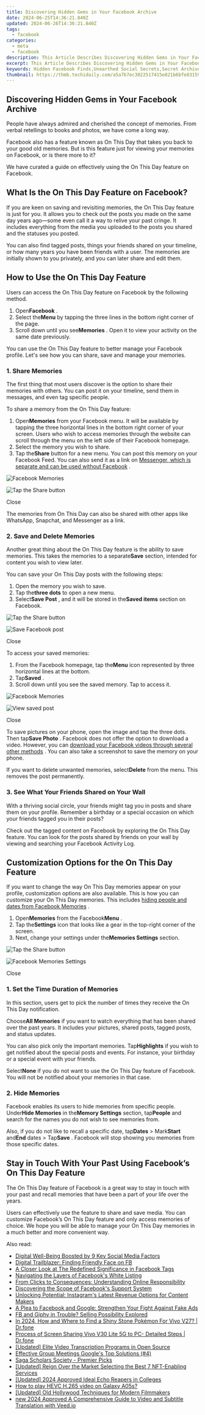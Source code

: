 ```yaml
---
title: Discovering Hidden Gems in Your Facebook Archive
date: 2024-06-25T14:36:21.840Z
updated: 2024-06-26T14:36:21.840Z
tags:
  - facebook
categories:
  - meta
  - facebook
description: This Article Describes Discovering Hidden Gems in Your Facebook Archive
excerpt: This Article Describes Discovering Hidden Gems in Your Facebook Archive
keywords: Hidden Facebook Finds,Unearthed Social Secrets,Secret Archive Digs,Discover FB Treasures,Archival Jewels Search,Facebook Gems Uncover,Social Cache Explore
thumbnail: https://thmb.techidaily.com/a5a7b7ec3022517415e821b6bfe83159465cabea96e97b208c8652bd209d1315.jpg
---
```


## Discovering Hidden Gems in Your Facebook Archive

 People have always admired and cherished the concept of memories. From verbal retellings to books and photos, we have come a long way.

 Facebook also has a feature known as On This Day that takes you back to your good old memories. But is this feature just for viewing your memories on Facebook, or is there more to it?

 We have curated a guide on effectively using the On This Day feature on Facebook.

## What Is the On This Day Feature on Facebook?

 If you are keen on saving and revisiting memories, the On This Day feature is just for you. It allows you to check out the posts you made on the same day years ago—some even call it a way to relive your past cringe. It includes everything from the media you uploaded to the posts you shared and the statuses you posted.

 You can also find tagged posts, things your friends shared on your timeline, or how many years you have been friends with a user. The memories are initially shown to you privately, and you can later share and edit them.

## How to Use the On This Day Feature

 Users can access the On This Day feature on Facebook by the following method.

1. Open**Facebook** .
2. Select the**Menu** by tapping the three lines in the bottom right corner of the page.
3. Scroll down until you see**Memories** . Open it to view your activity on the same date previously.

 You can use the On This Day feature to better manage your Facebook profile. Let's see how you can share, save and manage your memories.

### 1\. Share Memories

 The first thing that most users discover is the option to share their memories with others. You can post it on your timeline, send them in messages, and even tag specific people.

To share a memory from the On This Day feature:

1. Open**Memories** from your Facebook menu. It will be available by tapping the three horizontal lines in the bottom right corner of your screen. Users who wish to access memories through the website can scroll through the menu on the left side of their Facebook homepage.
2. Select the memory you wish to share.
3. Tap the**Share** button for a new menu. You can post this memory on your Facebook Feed. You can also send it as a link on [Messenger, which is separate and can be used without Facebook](https://www.makeuseof.com/tag/use-messenger-without-facebook/) .

![Facebook Memories](https://static1.makeuseofimages.com/wordpress/wp-content/uploads/2022/11/Facebook-Memories.JPG)

![Tap the Share button](https://static1.makeuseofimages.com/wordpress/wp-content/uploads/2022/11/Tap-the-Share-button.JPG)

Close

 The memories from On This Day can also be shared with other apps like WhatsApp, Snapchat, and Messenger as a link.

### 2\. Save and Delete Memories

 Another great thing about the On This Day feature is the ability to save memories. This takes the memories to a separate**Save** section, intended for content you wish to view later.

You can save your On This Day posts with the following steps:

1. Open the memory you wish to save.
2. Tap the**three dots** to open a new menu.
3. Select**Save Post** , and it will be stored in the**Saved items** section on Facebook.

![Tap the Share button](https://static1.makeuseofimages.com/wordpress/wp-content/uploads/2022/11/Tap-the-Share-button-1.JPG)

![Save Facebook post](https://static1.makeuseofimages.com/wordpress/wp-content/uploads/2022/11/Save-Facebook-post.JPG)

Close

To access your saved memories:

1. From the Facebook homepage, tap the**Menu** icon represented by three horizontal lines at the bottom.
2. Tap**Saved** .
3. Scroll down until you see the saved memory. Tap to access it.

![Facebook Memories](https://static1.makeuseofimages.com/wordpress/wp-content/uploads/2022/11/Facebook-Memories.JPG)

![View saved post](https://static1.makeuseofimages.com/wordpress/wp-content/uploads/2022/11/View-saved-post.JPG)

Close

 To save pictures on your phone, open the image and tap the three dots. Then tap**Save Photo** . Facebook does not offer the option to download a video. However, you can [download your Facebook videos through several other methods](https://www.makeuseof.com/tag/3-ways-to-download-videos-from-facebook-si/) . You can also take a screenshot to save the memory on your phone.

 If you want to delete unwanted memories, select**Delete** from the menu. This removes the post permanently.

### 3\. See What Your Friends Shared on Your Wall

 With a thriving social circle, your friends might tag you in posts and share them on your profile. Remember a birthday or a special occasion on which your friends tagged you in their posts?

 Check out the tagged content on Facebook by exploring the On This Day feature. You can look for the posts shared by friends on your wall by viewing and searching your Facebook Activity Log.

## Customization Options for the On This Day Feature

 If you want to change the way On This Day memories appear on your profile, customization options are also available. This is how you can customize your On This Day memories. This includes [hiding people and dates from Facebook Memories](https://www.makeuseof.com/tag/facebook-day-fix-ewww/) .

1. Open**Memories** from the Facebook**Menu** .
2. Tap the**Settings** icon that looks like a gear in the top-right corner of the screen.
3. Next, change your settings under the**Memories Settings** section.

![Tap the Share button](https://static1.makeuseofimages.com/wordpress/wp-content/uploads/2022/11/Tap-the-Share-button-1.JPG)

![Facebook Memories Settings](https://static1.makeuseofimages.com/wordpress/wp-content/uploads/2022/11/Facebook-Memories-Settings.JPG)

Close

### 1\. Set the Time Duration of Memories

 In this section, users get to pick the number of times they receive the On This Day notification.

 Choose**All Memories** if you want to watch everything that has been shared over the past years. It includes your pictures, shared posts, tagged posts, and status updates.

 You can also pick only the important memories. Tap**Highlights** if you wish to get notified about the special posts and events. For instance, your birthday or a special event with your friends.

 Select**None** if you do not want to use the On This Day feature of Facebook. You will not be notified about your memories in that case.

### 2\. Hide Memories

 Facebook enables its users to hide memories from specific people. Under**Hide Memories** in the**Memory Settings** section, tap**People** and search for the names you do not wish to see memories from.

 Also, if you do not like to recall a specific date, tap**Dates** \> Mark**Start** and**End** dates > Tap**Save** . Facebook will stop showing you memories from those specific dates.

## Stay in Touch With Your Past Using Facebook’s On This Day Feature

 The On This Day feature of Facebook is a great way to stay in touch with your past and recall memories that have been a part of your life over the years.

 Users can effectively use the feature to share and save media. You can customize Facebook’s On This Day feature and only access memories of choice. We hope you will be able to manage your On This Day memories in a much better and more convenient way.


<ins class="adsbygoogle"
     style="display:block"
     data-ad-format="autorelaxed"
     data-ad-client="ca-pub-7571918770474297"
     data-ad-slot="1223367746"></ins>



<ins class="adsbygoogle"
     style="display:block"
     data-ad-client="ca-pub-7571918770474297"
     data-ad-slot="8358498916"
     data-ad-format="auto"
     data-full-width-responsive="true"></ins>

<span class="atpl-alsoreadstyle">Also read:</span>
<div><ul>
<li><a href="https://facebook.techidaily.com/digital-well-being-boosted-by-9-key-social-media-factors/"><u>Digital Well-Being Boosted by 9 Key Social Media Factors</u></a></li>
<li><a href="https://facebook.techidaily.com/digital-trailblazer-finding-friendly-face-on-fb/"><u>Digital Trailblazer: Finding Friendly Face on FB</u></a></li>
<li><a href="https://facebook.techidaily.com/a-closer-look-at-the-redefined-significance-in-facebook-tags/"><u>A Closer Look at The Redefined Significance in Facebook Tags</u></a></li>
<li><a href="https://facebook.techidaily.com/navigating-the-layers-of-facebooks-white-listing/"><u>Navigating the Layers of Facebook's White Listing</u></a></li>
<li><a href="https://facebook.techidaily.com/from-clicks-to-consequences-understanding-online-responsibility/"><u>From Clicks to Consequences: Understanding Online Responsibility</u></a></li>
<li><a href="https://facebook.techidaily.com/discovering-the-scope-of-facebooks-support-system/"><u>Discovering the Scope of Facebook's Support System</u></a></li>
<li><a href="https://facebook.techidaily.com/unlocking-potential-instagrams-latest-revenue-options-for-content-makers/"><u>Unlocking Potential: Instagram's Latest Revenue Options for Content Makers</u></a></li>
<li><a href="https://facebook.techidaily.com/a-plea-to-facebook-and-google-strengthen-your-fight-against-fake-ads/"><u>A Plea to Facebook and Google: Strengthen Your Fight Against Fake Ads</u></a></li>
<li><a href="https://facebook.techidaily.com/fb-and-giphy-in-trouble-selling-possibility-explored/"><u>FB and Giphy in Trouble? Selling Possibility Explored</u></a></li>
<li><a href="https://change-location.techidaily.com/in-2024-how-and-where-to-find-a-shiny-stone-pokemon-for-vivo-v27-drfone-by-drfone-virtual-android/"><u>In 2024, How and Where to Find a Shiny Stone Pokémon For Vivo V27? | Dr.fone</u></a></li>
<li><a href="https://screen-mirror.techidaily.com/process-of-screen-sharing-vivo-v30-lite-5g-to-pc-detailed-steps-drfone-by-drfone-android/"><u>Process of Screen Sharing Vivo V30 Lite 5G to PC- Detailed Steps | Dr.fone</u></a></li>
<li><a href="https://screen-activity-recording.techidaily.com/updated-elite-video-transcription-programs-in-open-source/"><u>[Updated] Elite Video Transcription Programs in Open Source</u></a></li>
<li><a href="https://visual-screen-recording.techidaily.com/effective-group-meetings-googles-top-solutions-4/"><u>Effective Group Meetings  Google's Top Solutions (#4)</u></a></li>
<li><a href="https://extra-resources.techidaily.com/saga-scholars-society-premier-picks/"><u>Saga Scholars Society - Premier Picks</u></a></li>
<li><a href="https://extra-support.techidaily.com/updated-reign-over-the-market-selecting-the-best-7-nft-enabling-services/"><u>[Updated] Reign Over the Market  Selecting the Best 7 NFT-Enabling Services</u></a></li>
<li><a href="https://desktop-recording.techidaily.com/updated-2024-approved-ideal-echo-reapers-in-colleges/"><u>[Updated] 2024 Approved  Ideal Echo Reapers in Colleges</u></a></li>
<li><a href="https://blog-min.techidaily.com/how-to-play-hevc-h265-video-on-galaxy-a05s-by-aiseesoft-video-converter-play-hevc-video-on-android/"><u>How to play HEVC H.265 video on Galaxy A05s?</u></a></li>
<li><a href="https://facebook-video-footage.techidaily.com/updated-old-hollywood-techniques-for-modern-filmmakers/"><u>[Updated] Old Hollywood Techniques for Modern Filmmakers</u></a></li>
<li><a href="https://ai-video.techidaily.com/new-2024-approved-a-comprehensive-guide-to-video-and-subtitle-translation-with-veedio/"><u>new 2024 Approved A Comprehensive Guide to Video and Subtitle Translation with Veed.io</u></a></li>
</ul></div>
